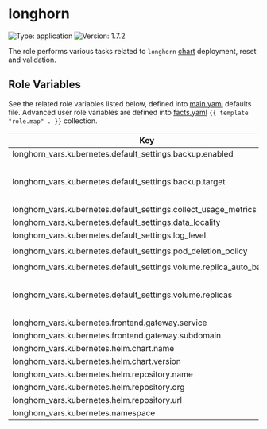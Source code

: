# longhorn

![Type: application](https://img.shields.io/badge/Type-application-informational?style=flat-square) ![Version: 1.7.2](https://img.shields.io/badge/Version-1.7.2-informational?style=flat-square)

The role performs various tasks related to `longhorn` [chart](https://github.com/longhorn/charts/tree/longhorn-1.7.2/charts/longhorn) deployment, reset and validation.

## Role Variables

See the related role variables listed below, defined into [main.yaml](./defaults/main.yaml) defaults file. Advanced user role variables are defined into [facts.yaml](./tasks/facts.yaml) `{{ template "role.map" . }}` collection.

| Key | Type | Default | Description |
|-----|------|---------|-------------|
| longhorn_vars.kubernetes.default_settings.backup.enabled | bool | `true` |  |
| longhorn_vars.kubernetes.default_settings.backup.target | string | `"cifs://192.168.1.8/backup"` | See Longhorn [documentation](https://longhorn.io/docs/latest/snapshots-and-backups/backup-and-restore/set-backup-target), for more details |
| longhorn_vars.kubernetes.default_settings.collect_usage_metrics | bool | `false` |  |
| longhorn_vars.kubernetes.default_settings.data_locality | string | `"strict-local"` |  |
| longhorn_vars.kubernetes.default_settings.log_level | string | `"Warn"` |  |
| longhorn_vars.kubernetes.default_settings.pod_deletion_policy | string | `"delete-both-statefulset-and-deployment-pod"` |  |
| longhorn_vars.kubernetes.default_settings.volume.replica_auto_balance | string | `"least-effort"` |  |
| longhorn_vars.kubernetes.default_settings.volume.replicas | int | `2` | Minimum replicas accepted value is `2` |
| longhorn_vars.kubernetes.frontend.gateway.service | string | `"longhorn-frontend"` |  |
| longhorn_vars.kubernetes.frontend.gateway.subdomain | string | `"longhorn"` |  |
| longhorn_vars.kubernetes.helm.chart.name | string | `"longhorn"` |  |
| longhorn_vars.kubernetes.helm.chart.version | string | `"v1.7.2"` |  |
| longhorn_vars.kubernetes.helm.repository.name | string | `"longhorn"` |  |
| longhorn_vars.kubernetes.helm.repository.org | string | `"longhorn"` |  |
| longhorn_vars.kubernetes.helm.repository.url | string | `"https://charts.longhorn.io"` |  |
| longhorn_vars.kubernetes.namespace | string | `"kube-system"` |  |
